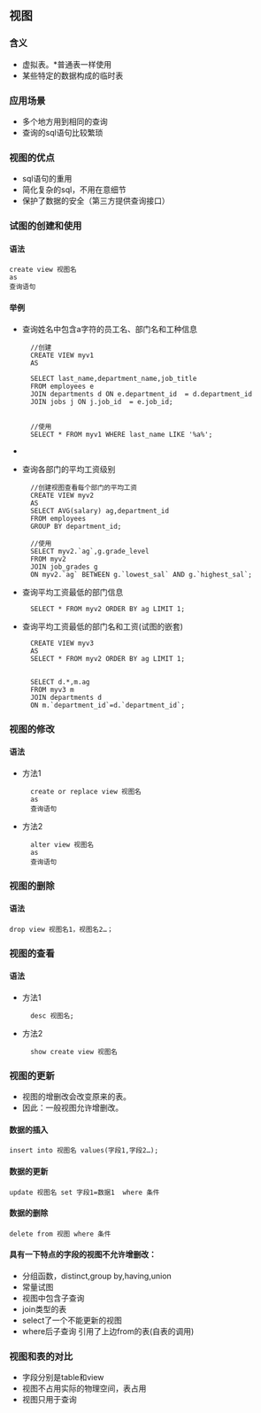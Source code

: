 ## 视图 ##

### 含义 ###

- 虚拟表。*普通表一样使用
- 某些特定的数据构成的临时表


### 应用场景 ###

- 多个地方用到相同的查询
- 查询的sql语句比较繁琐

### 视图的优点 ###

- sql语句的重用
- 简化复杂的sql，不用在意细节
- 保护了数据的安全（第三方提供查询接口）



### 试图的创建和使用 ###


#### 语法 ####

    create view 视图名
    as
    查询语句


#### 举例 ####

- 查询姓名中包含a字符的员工名、部门名和工种信息

        //创建
        CREATE VIEW myv1
        AS
        
        SELECT last_name,department_name,job_title
        FROM employees e
        JOIN departments d ON e.department_id  = d.department_id
        JOIN jobs j ON j.job_id  = e.job_id;


        //使用
        SELECT * FROM myv1 WHERE last_name LIKE '%a%';


- 


- 查询各部门的平均工资级别
        
        //创建视图查看每个部门的平均工资
        CREATE VIEW myv2
        AS
        SELECT AVG(salary) ag,department_id
        FROM employees
        GROUP BY department_id;
        
        //使用
        SELECT myv2.`ag`,g.grade_level
        FROM myv2
        JOIN job_grades g
        ON myv2.`ag` BETWEEN g.`lowest_sal` AND g.`highest_sal`;


- 查询平均工资最低的部门信息

        SELECT * FROM myv2 ORDER BY ag LIMIT 1;

- 查询平均工资最低的部门名和工资(试图的嵌套)

        CREATE VIEW myv3
        AS
        SELECT * FROM myv2 ORDER BY ag LIMIT 1;
        
        
        SELECT d.*,m.ag
        FROM myv3 m
        JOIN departments d
        ON m.`department_id`=d.`department_id`;
        

### 视图的修改 ###


#### 语法 ####
- 方法1

        create or replace view 视图名
        as
        查询语句

- 方法2

        alter view 视图名
        as 
        查询语句

### 视图的删除 ###

#### 语法 ####

    drop view 视图名1，视图名2…；

### 视图的查看 ###

#### 语法 ####

- 方法1

        desc 视图名;

- 方法2

        show create view 视图名


### 视图的更新 ###

- 视图的增删改会改变原来的表。
- 因此：一般视图允许增删改。

#### 数据的插入 ####

    insert into 视图名 values(字段1,字段2…);

#### 数据的更新 ####

    update 视图名 set 字段1=数据1  where 条件

#### 数据的删除 ####

    delete from 视图 where 条件

#### 具有一下特点的字段的视图不允许增删改： ####

- 分组函数，distinct,group by,having,union
- 常量试图
- 视图中包含子查询
- join类型的表
- select了一个不能更新的视图
- where后子查询 引用了上边from的表(自表的调用)




### 视图和表的对比 ###


- 字段分别是table和view
- 视图不占用实际的物理空间，表占用
- 视图只用于查询




